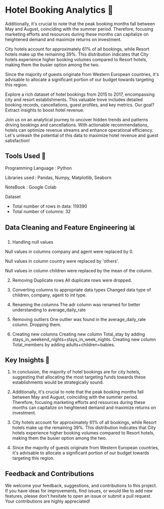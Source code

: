 
# Hotel Booking Analytics 🏨

Additionally, it's crucial to note that the peak booking months fall between May and August, coinciding with the summer period. Therefore, focusing marketing efforts and resources during these months can capitalize on heightened demand and maximize returns on investment.

City hotels account for approximately 61% of all bookings, while Resort hotels make up the remaining 39%. This distribution indicates that City hotels experience higher booking volumes compared to Resort hotels, making them the busier option among the two.

Since the majority of guests originate from Western European countries, it's advisable to allocate a significant portion of our budget towards targeting this region.

Explore a rich dataset of hotel bookings from 2015 to 2017, encompassing city and resort establishments. This valuable trove includes detailed booking records, cancellations, guest profiles, and key metrics. Our goal? Extract insights to boost hotel revenue.

Join us on an analytical journey to uncover hidden trends and patterns driving bookings and cancellations. With actionable recommendations, hotels can optimize revenue streams and enhance operational efficiency. Let's unleash the potential of this data to maximize hotel revenue and guest satisfaction!


## Tools Used 🧰
Programming Language : Python

Libraries used : Pandas, Numpy, Matplotlib, Seaborn

NoteBook : Google Colab

Dataset

* Total number of rows in data: 119390
* Total number of columns: 32
## Data Cleaning and Feature Engineering 📊

1) Handling null values

Null values in columns company and agent were replaced by 0. 

Null values in column country were replaced by 'others'.

Null values in column children were replaced by the mean of the column.
 
2) Removing Duplicate rows
All duplicate rows were dropped.

3) Converting columns to appropriate data types
Changed data type of children, company, agent to int type.

4) Renaming the columns
The adr column was renamed for better understanding to average_daily_rate

5) Removing outliers
One outlier was found in the average_daily_rate column. Dropping them.

6) Creating new columns
Creating new column Total_stay by adding stays_in_weekend_nights+stays_in_week_nights.
Creating new column Total_members by adding adults+children+babies.
## Key Insights 📃
 
1) In conclusion, the majority of hotel bookings are for city hotels, suggesting that allocating the most targeting funds towards these establishments would be strategically sound.

2) Additionally, it's crucial to note that the peak booking months fall between May and August, coinciding with the summer period. Therefore, focusing marketing efforts and resources during these months can capitalize on heightened demand and maximize returns on investment.

3) City hotels account for approximately 61% of all bookings, while Resort hotels make up the remaining 39%. This distribution indicates that City hotels experience higher booking volumes compared to Resort hotels, making them the busier option among the two.

4) Since the majority of guests originate from Western European countries, it's advisable to allocate a significant portion of our budget towards targeting this region.

## Feedback and Contributions

We welcome your feedback, suggestions, and contributions to this project. If you have ideas for improvements, find issues, or would like to add new features, please don't hesitate to open an issue or submit a pull request. Your contributions are highly appreciated!
